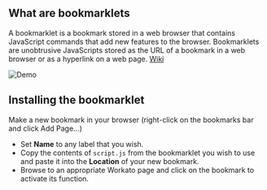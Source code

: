 ## What are bookmarklets
A bookmarklet is a bookmark stored in a web browser that contains JavaScript commands that add new features to the browser. Bookmarklets are unobtrusive JavaScripts stored as the URL of a bookmark in a web browser or as a hyperlink on a web page. [Wiki](https://en.wikipedia.org/wiki/Bookmarklet)

![Demo](./demo.png)

## Installing the bookmarklet
Make a new bookmark in your browser (right-click on the bookmarks bar and click Add Page...)

* Set **Name** to any label that you wish.
* Copy the contents of `script.js` from the bookmarklet you wish to use and paste it into the **Location** of your new bookmark.
* Browse to an appropriate Workato page and click on the bookmark to activate its function.